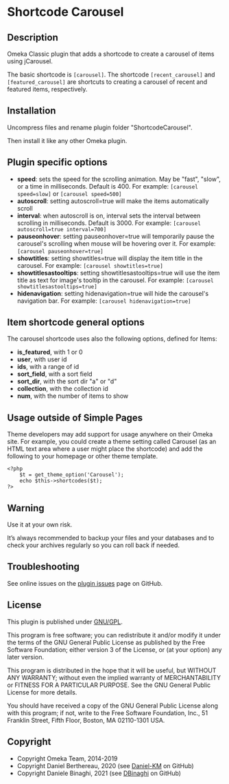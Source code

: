 # Shortcode Carousel

## Description
Omeka Classic plugin that adds a shortcode to create a carousel of items using jCarousel.

The basic shortcode is `[carousel]`. 
The shortcode `[recent_carousel]` and `[featured_carousel]` are shortcuts to creating a carousel of recent and featured items, respectively.

## Installation
Uncompress files and rename plugin folder "ShortcodeCarousel".

Then install it like any other Omeka plugin.

## Plugin specific options
- **speed**: sets the speed for the scrolling animation. May be "fast", "slow", or a time in milliseconds. Default is 400. For example: `[carousel speed=slow]` or `[carousel speed=500]`
- **autoscroll**: setting autoscroll=true will make the items automatically scroll
- **interval**: when autoscroll is on, interval sets the interval between scrolling in milliseconds. Default is 3000. For example: `[carousel autoscroll=true interval=700]`
- **pauseonhover**: setting pauseonhover=true will temporarily pause the carousel's scrolling when mouse will be hovering over it. For example: `[carousel pauseonhover=true]`
- **showtitles**: setting showtitles=true will display the item title in the carousel. For example: `[carousel showtitles=true]`
- **showtitlesastooltips**: setting showtitlesastooltips=true will use the item title as text for image's tooltip in the carousel. For example: `[carousel showtitlesastooltips=true]`
- **hidenavigation**: setting hidenavigation=true will hide the carousel's navigation bar. For example: `[carousel hidenavigation=true]`

## Item shortcode general options
The carousel shortcode uses also the following options, defined for Items:
- **is_featured**, with 1 or 0
- **user**, with user id
- **ids**, with a range of id
- **sort_field**, with a sort field
- **sort_dir**, with the sort dir "a" or "d"
- **collection**, with the collection id
- **num**, with the number of items to show

## Usage outside of Simple Pages
Theme developers may add support for usage anywhere on their Omeka site. For example, you could create a theme setting called Carousel (as an HTML text area where a user might place the shortcode) and add the following to your homepage or other theme template.
```
<?php
    $t = get_theme_option('Carousel');
    echo $this->shortcodes($t);
?>
```

## Warning
Use it at your own risk.

It’s always recommended to backup your files and your databases and to check your archives regularly so you can roll back if needed.

## Troubleshooting

See online issues on the [plugin issues] page on GitHub.

## License

This plugin is published under [GNU/GPL].

This program is free software; you can redistribute it and/or modify it under
the terms of the GNU General Public License as published by the Free Software
Foundation; either version 3 of the License, or (at your option) any later
version.

This program is distributed in the hope that it will be useful, but WITHOUT
ANY WARRANTY; without even the implied warranty of MERCHANTABILITY or FITNESS
FOR A PARTICULAR PURPOSE. See the GNU General Public License for more
details.

You should have received a copy of the GNU General Public License along with
this program; if not, write to the Free Software Foundation, Inc.,
51 Franklin Street, Fifth Floor, Boston, MA 02110-1301 USA.

## Copyright

* Copyright Omeka Team, 2014-2019
* Copyright Daniel Berthereau, 2020 (see [Daniel-KM] on GitHub)
* Copyright Daniele Binaghi, 2021 (see [DBinaghi] on GitHub)


[Shortcode Carousel]: https://github.com/omeka/plugin-ShortcodeCarousel
[Omeka]: https://omeka.org/classic
[plugin issues]: http://omeka.org/forums/forum/plugins
[GNU/GPL]: https://www.gnu.org/licenses/gpl-3.0.html
[Daniel-KM]: https://github.com/Daniel-KM "Daniel Berthereau"
[DBinaghi]: https://github.com/DBinaghi "Daniele Binaghi"
